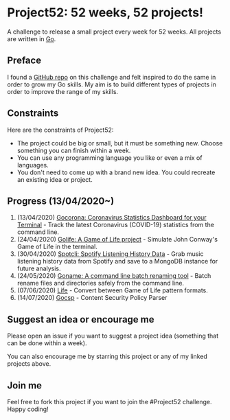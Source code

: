# Project52: 52 weeks, 52 projects!

A challenge to release a small project every week for 52 weeks. All projects are written in [Go](https://golang.org/).

## Preface

I found a [GitHub repo](https://github.com/kkdai/project52) on this challenge and felt inspired to do the same in order to grow my Go skills. My aim is to build different types of projects in order to improve the range of my skills.

## Constraints

Here are the constraints of Project52:

- The project could be big or small, but it must be something new. Choose something you can finish within a week.
- You can use any programming language you like or even a mix of languages.
- You don't need to come up with a brand new idea. You could recreate an existing idea or project.

## Progress (13/04/2020~)

1. (13/04/2020) [Gocorona: Coronavirus Statistics Dashboard for your Terminal](https://github.com/ayoisaiah/gocorona) - Track the latest Coronavirus (COVID-19) statistics from the command line.
2. (24/04/2020) [Golife: A Game of Life project](https://github.com/ayoisaiah/golife) - Simulate John Conway's Game of Life in the terminal.
3. (30/04/2020) [Spotcli: Spotify Listening History Data](https://github.com/ayoisaiah/spotcli) - Grab music listening history data from Spotify and save to a MongoDB instance for future analysis.
4. (24/05/2020) [Goname: A command line batch renaming tool](https://github.com/ayoisaiah/goname) - Batch rename files and directories safely from the command line.
5. (07/06/2020) [Life](https://github.com/ayoisaiah/life) - Convert between Game of Life pattern formats.
6. (14/07/2020) [Gocsp](https://github.com/ayoisaiah/gocsp) - Content Security Policy Parser

## Suggest an idea or encourage me

Please open an issue if you want to suggest a project idea (something that can be done within a week).

You can also encourage me by starring this project or any of my linked projects above.

## Join me

Feel free to fork this project if you want to join the #Project52 challenge. Happy coding!
